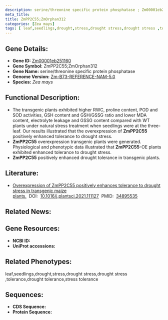 ```yaml
---
description: serine/threonine specific protein phosphatase ; Zm00001eb251160 ; Zea mays
meta_title:
title: ZmPP2C55;ZmOrphan312
categories: [Zea mays]
tags: [ leaf,seedlings,drought,stress,drought stress,drought stress ,tolerance,drought tolerance,stress tolerance ]
---
```


## Gene Details:
- **Gene ID:**	[Zm00001eb251160]()
- **Gene Symbol:** ZmPP2C55;ZmOrphan312
- **Gene Name:** serine/threonine specific protein phosphatase
- **Genome Version:** [Zm-B73-REFERENCE-NAM-5.0]()
- **Species:** *Zea mays*

## Functional Description:
   - The transgenic plants exhibited higher RWC, proline content, POD and SOD activities, GSH content and GSH/GSSG ratio and lower MDA content, electrolyte leakage and GSSG content compared with WT plants under natural stress treatment when seedlings were at the three-leaf. Our results illustrated that the overexpression of **ZmPP2C55** positively enhanced tolerance to drought stress.
   - **ZmPP2C55** overexpression transgenic plants were generated. Physiological and phenotypic data illustrated that **ZmPP2C55**-OE plants exhibited enhanced tolerance to drought stress.
   - **ZmPP2C55** positively enhanced drought tolerance in transgenic plants.

## Literature:
   - [Overexpression of ZmPP2C55 positively enhances tolerance to drought stress in transgenic maize plants.]( https://www.sciencedirect.com/science/article/pii/S016894522100323X?via%3Dihub)&nbsp;&nbsp;DOI:&nbsp;&nbsp;[10.1016/j.plantsci.2021.111127](https://www.sciencedirect.com/science/article/pii/S016894522100323X?via%3Dihub)&nbsp;&nbsp;PMID:&nbsp;&nbsp;[34895535](https://pubmed.ncbi.nlm.nih.gov/34895535/)

## Related News:

## Gene Resources:
- **NCBI ID:** [](https://www.ncbi.nlm.nih.gov/gene/?term=)
- **UniProt accessions:** [](https://www.uniprot.org/uniprotkb//entry)

## Related Phenotypes:
leaf,seedlings,drought,stress,drought stress,drought stress ,tolerance,drought tolerance,stress tolerance

## Sequences:
- **CDS Sequence:**
- **Protein Sequence:**
